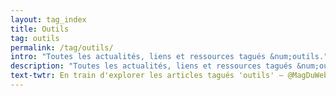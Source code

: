 ```yaml
---
layout: tag_index
title: Outils
tag: outils
permalink: /tag/outils/
intro: "Toutes les actualités, liens et ressources tagués &num;outils."
description: "Toutes les actualités, liens et ressources tagués &num;outils."
text-twtr: En train d'explorer les articles tagués 'outils' — @MagDuWebdesign
---
```

